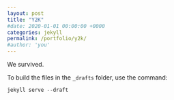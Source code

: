 ```yaml
---
layout: post
title: "Y2K"
#date: 2020-01-01 00:00:00 +0000
categories: jekyll
permalink: /portfolio/y2k/
#author: 'you'
---
```


We survived.

To build the files in the <code>_drafts</code> folder, use the command:

<pre><code class="language-bash">jekyll serve --draft</code></pre>